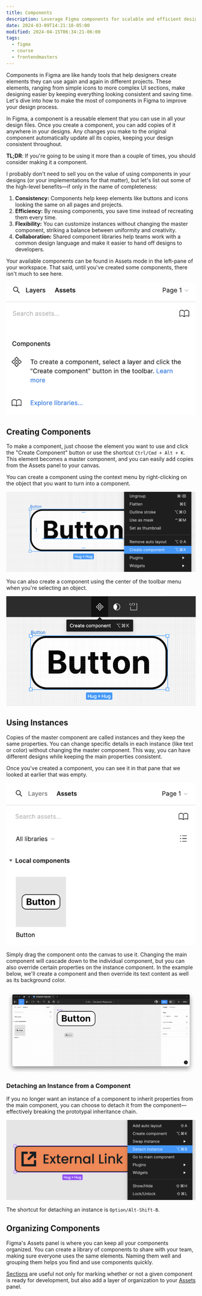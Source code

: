 ```yaml
---
title: Components
description: Leverage Figma components for scalable and efficient design. Create, reuse, and manage elements easily for consistency and collaboration across projects.
date: 2024-03-09T14:21:18-05:00
modified: 2024-04-15T06:34:21-06:00
tags:
  - figma
  - course
  - frontendmasters
---
```


Components in Figma are like handy tools that help designers create elements they can use again and again in different projects. These elements, ranging from simple icons to more complex UI sections, make designing easier by keeping everything looking consistent and saving time. Let's dive into how to make the most of components in Figma to improve your design process.

In Figma, a component is a reusable element that you can use in all your design files. Once you create a component, you can add copies of it anywhere in your designs. Any changes you make to the original component automatically update all its copies, keeping your design consistent throughout.

**TL;DR**: If you're going to be using it more than a couple of times, you should consider making it a component.

I probably don't need to sell you on the value of using components in your designs (or your implementations for that matter), but let's list out some of the high-level benefits—if only in the name of completeness:

1. **Consistency:** Components help keep elements like buttons and icons looking the same on all pages and projects.
2. **Efficiency:** By reusing components, you save time instead of recreating them every time.
3. **Flexibility:** You can customize instances without changing the master component, striking a balance between uniformity and creativity.
4. **Collaboration:** Shared component libraries help teams work with a common design language and make it easier to hand off designs to developers.

Your available components can be found in Assets mode in the left-pane of your workspace. That said, until you've created some components, there isn't much to see here.

![An Empty Components Pane](assets/figma-empty-components-pane.png)

## Creating Components

To make a component, just choose the element you want to use and click the "Create Component" button or use the shortcut `Ctrl/Cmd + Alt + K`. This element becomes a master component, and you can easily add copies from the Assets panel to your canvas.

You can create a component using the context menu by right-clicking on the object that you want to turn into a component.

![Creating a Component from the Context Menu in Figma](assets/figma-create-component-context-menu.png)

You can also create a component using the center of the toolbar menu when you're selecting an object.

![Creating a Component from the Toolbar Menu](assets/figma-create-component-toolbar-menu.png)

## Using Instances

Copies of the master component are called instances and they keep the same properties. You can change specific details in each instance (like text or color) without changing the master component. This way, you can have different designs while keeping the main properties consistent.

Once you've created a component, you can see it in that pane that we looked at earlier that was empty.

![Components in Figma's asset pane](assets/figma-components-in-asset-pane.png)

Simply drag the component onto the canvas to use it. Changing the main component will cascade down to the individual component, but you can also override certain properties on the instance component. In the example below, we'll create a component and then override its text content as well as its background color.

![Creating an instance component](assets/figma-creating-an-instance-component.gif)

### Detaching an Instance from a Component

If you no longer want an instance of a component to inherit properties from the main component, you can choose to detach it from the component—effectively breaking the prototypal inheritance chain.

![Detatch a component](assets/figma-detatch-component.png)

The shortcut for detaching an instance is `Option/Alt-Shift-B`.

## Organizing Components

Figma's Assets panel is where you can keep all your components organized. You can create a library of components to share with your team, making sure everyone uses the same elements. Naming them well and grouping them helps you find and use components quickly.

[Sections](layers.md#sections) are useful not only for marking whether or not a given component is ready for development, but also add a layer of organization to your [Assets](getting-started.md#assets) panel.
